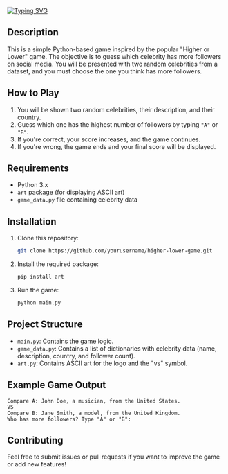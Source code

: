 


[![Typing SVG](https://readme-typing-svg.demolab.com?font=Domine&weight=500&size=40&pause=1000&color=1FF741&width=435&lines=Higher+or+Lower+Game)](https://git.io/typing-svg)



## Description
This is a simple Python-based game inspired by the popular "Higher or Lower" game. The objective is to guess which celebrity has more followers on social media. You will be presented with two random celebrities from a dataset, and you must choose the one you think has more followers.

## How to Play
1. You will be shown two random celebrities, their description, and their country.
2. Guess which one has the highest number of followers by typing `"A"` or `"B"`.
3. If you're correct, your score increases, and the game continues.
4. If you're wrong, the game ends and your final score will be displayed.

## Requirements
- Python 3.x
- `art` package (for displaying ASCII art)
- `game_data.py` file containing celebrity data

## Installation

1. Clone this repository:
   ```bash
   git clone https://github.com/yourusername/higher-lower-game.git
   ```
2. Install the required package:
   ```bash
   pip install art
   ```

3. Run the game:
   ```bash
   python main.py
   ```

## Project Structure
- `main.py`: Contains the game logic.
- `game_data.py`: Contains a list of dictionaries with celebrity data (name, description, country, and follower count).
- `art.py`: Contains ASCII art for the logo and the "vs" symbol.

## Example Game Output
```
Compare A: John Doe, a musician, from the United States.
VS
Compare B: Jane Smith, a model, from the United Kingdom.
Who has more followers? Type "A" or "B": 
```

## Contributing
Feel free to submit issues or pull requests if you want to improve the game or add new features!
